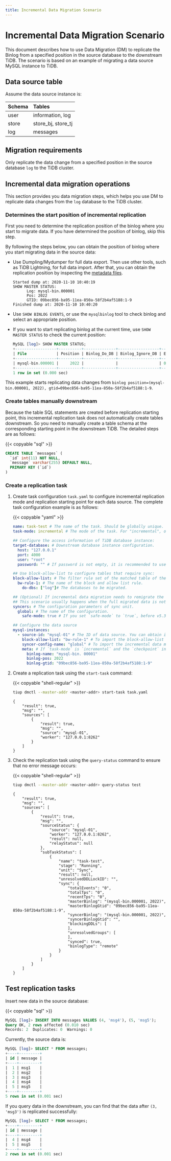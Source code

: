 ```yaml
---
title: Incremental Data Migration Scenario
---
```


# Incremental Data Migration Scenario

This document describes how to use Data Migration (DM) to replicate the Binlog from a specified position in the source database to the downstream TiDB. The scenario is based on an example of migrating a data source MySQL instance to TiDB.

## Data source table

Assume the data source instance is:

| Schema | Tables |
|:------|:------|
| user  | information, log |
| store | store_bj, store_tj |
| log   | messages |

## Migration requirements

Only replicate the data change from a specified position in the source database `log` to the TiDB cluster.

## Incremental data migration operations

This section provides you data migration steps, which helps you use DM to replicate data changes from the `log` database to the TiDB cluster.

### Determines the start position of incremental replication

First you need to determine the replication position of the binlog where you start to migrate data. If you have determined the position of binlog, skip this step.

By following the steps below, you can obtain the position of binlog where you start migrating data in the source data:

- Use Dumpling/Mydumper for full data export. Then use other tools, such as TiDB Lightning, for full data import. After that, you can obtain the replication position by inspecting the [metadata files](https://docs.pingcap.com/zh/tidb/stable/dumpling-overview#%E8%BE%93%E5%87%BA%E6%96%87%E4%BB%B6%E6%A0%BC%E5%BC%8F).

  ```file
  Started dump at: 2020-11-10 10:40:19
  SHOW MASTER STATUS:
        Log: mysql-bin.000001
        Pos: 2022
        GTID: 09bec856-ba95-11ea-850a-58f2b4af5188:1-9 
  Finished dump at: 2020-11-10 10:40:20
  ```

- Use `SHOW BINLOG EVENTS`, or use the `mysqlbinlog` tool to check binlog and select an appropriate position.
- If you want to start replicating binlog at the current time, use `SHOW MASTER STATUS` to check the current position:

  ```sql
  MySQL [log]> SHOW MASTER STATUS;
  +------------------+----------+--------------+------------------+------------------------------------------+
  | File             | Position | Binlog_Do_DB | Binlog_Ignore_DB | Executed_Gtid_Set                        |
  +------------------+----------+--------------+------------------+------------------------------------------+
  | mysql-bin.000001 |     2022 |              |                  | 09bec856-ba95-11ea-850a-58f2b4af5188:1-9 |
  +------------------+----------+--------------+------------------+------------------------------------------+
  1 row in set (0.000 sec)
  ```

This example starts replicating data changes from `binlog position=(mysql-bin.000001, 2022), gtid=09bec856-ba95-11ea-850a-58f2b4af5188:1-9`.

### Create tables manually downstream

Because the table SQL statements are created before replication starting point, this incremental replication task does not automatically create tables downstream. So you need to manually create a table schema at the corresponding starting point in the downstream TiDB. The detailed steps are as follows:

{{< copyable "sql" >}}

```sql
CREATE TABLE `messages` (
  `id` int(11) NOT NULL,
  `message` varchar(255) DEFAULT NULL,
  PRIMARY KEY (`id`)
)
```

### Create a replication task

1. Create task configuration `task.yaml` to configure incremental replication mode and replication starting point for each data source. The complete task configuration example is as follows:

   {{< copyable "yaml" >}}

   ```yaml
   name: task-test # The name of the task. Should be globally unique.
   task-mode: incremental # The mode of the task. For "incremental", only incremental data is migrated.

   ## Configure the access information of TiDB database instance:
   target-database: # Downstream database instance configuration.
     host: "127.0.0.1"
     port: 4000
     user: "root"
     password: "" # If password is not empty, it is recommended to use dmctl encrypted password.

   ## Use block-allow-list to configure tables that require sync:
   block-allow-list: # The filter rule set of the matched table of the data source database instance. Use black-white-list if the DM version is earlier than or equal to v2.0.0-beta.2.
     bw-rule-1: # The name of the block and allow list rule.
       do-dbs: ["log"]# The databases to be migrated.

   ## (Optional) If incremental data migration needs to remigrate the data that has already been migrated during full data migration process, you need to enable safe mode to avoid incremental migration errors.
   ## This scenario usually happens when the full migrated data is not a consistent snapshot of the data source. You need to start migrating incremental data at a position before the full data migration starting point.
   syncers: # The configuration parameters of sync unit.
     global: # The name of the configuration.
       safe-mode: true # If you set `safe-mode` to `true`, before v5.3.0, `INSERT` from data sources is rewritten to `REPLACE` and `UPDATE` is rewritten to `DELETE` and `REPLACE` After v5.3.0, `INSERT` is rewritten to `INSERT ON DUPLICATE KEY UPDATE` and `UPDATE`. is rewritten to `DELETE` and `INSERT ON DUPLICATE KEY UPDATE`. This is to ensure that when primary keys or unique keys exist in table structure, you can re-import DML when migrating data.

   ## Configure the data source
   mysql-instances:
     - source-id: "mysql-01" # The ID of data source. You can obtain it from the configuration of the data source.
       block-allow-list: "bw-rule-1" # To import the block-allow-list configuration above.
       syncer-config-name: "global" # To import the incremental data migration configuration of syncers.
       meta: # If `task-mode` is `incremental` and the `checkpoint` in the downstream database does not exist, `meta` is the starting point of binlog; If `checkpoint` exists, base it on `checkpoint`.
         binlog-name: "mysql-bin. 00001"
         binlog-pos: 2022
         binlog-gtid: "09bec856-ba95-11ea-850a-58f2b4af5188:1-9"
   ```

2. Create a replication task using the `start-task` command:

   {{< copyable "shell-regular" >}}

   ```bash
   tiup dmctl --master-addr <master-addr> start-task task.yaml
   ```

   ```
   {
       "result": true,
       "msg": "",
       "sources": [
           {
               "result": true,
               "msg": "",
               "source": "mysql-01",
               "worker": "127.0.0.1:8262"
           }
       ]
   }
   ```

3. Check the replication task using the `query-status` command to ensure that no error message occurs:

   {{< copyable "shell-regular" >}}

   ```bash
   tiup dmctl --master-addr <master-addr> query-status test
   ```

   ```
   {
       "result": true,
       "msg": "",
       "sources": [
           {
               "result": true,
               "msg": "",
               "sourceStatus": {
                   "source": "mysql-01",
                   "worker": "127.0.0.1:8262",
                   "result": null,
                   "relayStatus": null
               },
               "subTaskStatus": [
                   {
                       "name": "task-test",
                       "stage": "Running",
                       "unit": "Sync",
                       "result": null,
                       "unresolvedDDLLockID": "",
                       "sync": {
                           "totalEvents": "0",
                           "totalTps": "0",
                           "recentTps": "0",
                           "masterBinlog": "(mysql-bin.000001, 2022)",
                           "masterBinlogGtid": "09bec856-ba95-11ea-850a-58f2b4af5188:1-9",
                           "syncerBinlog": "(mysql-bin.000001, 2022)",
                           "syncerBinlogGtid": "",
                           "blockingDDLs": [
                           ],
                           "unresolvedGroups": [
                           ],
                           "synced": true,
                           "binlogType": "remote"
                       }
                   }
               ]
           }
       ]
   }
   ```

## Test replication tasks

Insert new data in the source database:

{{< copyable "sql" >}}

```sql
MySQL [log]> INSERT INTO messages VALUES (4, 'msg4'), (5, 'msg5');
Query OK, 2 rows affected (0.010 sec)
Records: 2  Duplicates: 0  Warnings: 0
```

Currently, the source data is:

```sql
MySQL [log]> SELECT * FROM messages;
+----+---------+
| id | message |
+----+---------+
|  1 | msg1    |
|  2 | msg2    |
|  3 | msg3    |
|  4 | msg4    |
|  5 | msg5    |
+----+---------+
5 rows in set (0.001 sec)
```

If you query data in the downstream, you can find that the data after `(3, 'msg3')` is replicated successfully:

```sql
MySQL [log]> SELECT * FROM messages;
+----+---------+
| id | message |
+----+---------+
|  4 | msg4    |
|  5 | msg5    |
+----+---------+
2 rows in set (0.001 sec)
```
